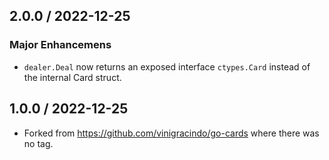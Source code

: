 ## 2.0.0 / 2022-12-25

### Major Enhancemens

* `dealer.Deal` now returns an exposed interface `ctypes.Card` instead of the internal Card struct.


## 1.0.0 / 2022-12-25

* Forked from https://github.com/vinigracindo/go-cards where there was no tag.
